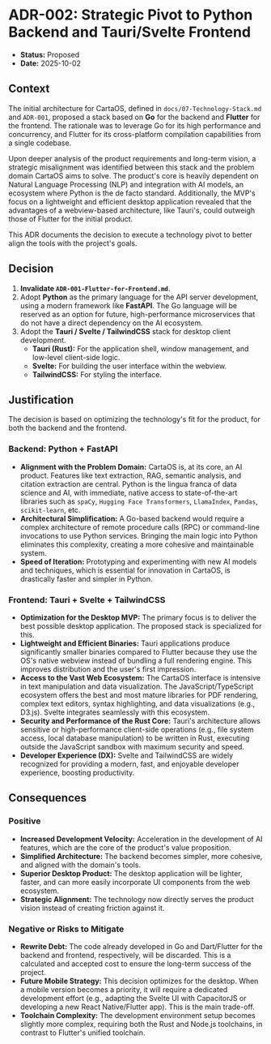 # ADR-002: Strategic Pivot to Python Backend and Tauri/Svelte Frontend

*   **Status:** Proposed
*   **Date:** 2025-10-02

## Context

The initial architecture for CartaOS, defined in `docs/07-Technology-Stack.md` and `ADR-001`, proposed a stack based on **Go** for the backend and **Flutter** for the frontend. The rationale was to leverage Go for its high performance and concurrency, and Flutter for its cross-platform compilation capabilities from a single codebase.

Upon deeper analysis of the product requirements and long-term vision, a strategic misalignment was identified between this stack and the problem domain CartaOS aims to solve. The product's core is heavily dependent on Natural Language Processing (NLP) and integration with AI models, an ecosystem where Python is the de facto standard. Additionally, the MVP's focus on a lightweight and efficient desktop application revealed that the advantages of a webview-based architecture, like Tauri's, could outweigh those of Flutter for the initial product.

This ADR documents the decision to execute a technology pivot to better align the tools with the project's goals.

## Decision

1.  **Invalidate `ADR-001-Flutter-for-Frontend.md`**.
2.  Adopt **Python** as the primary language for the API server development, using a modern framework like **FastAPI**. The Go language will be reserved as an option for future, high-performance microservices that do not have a direct dependency on the AI ecosystem.
3.  Adopt the **Tauri / Svelte / TailwindCSS** stack for desktop client development.
    *   **Tauri (Rust):** For the application shell, window management, and low-level client-side logic.
    *   **Svelte:** For building the user interface within the webview.
    *   **TailwindCSS:** For styling the interface.

## Justification

The decision is based on optimizing the technology's fit for the product, for both the backend and the frontend.

### Backend: Python + FastAPI

*   **Alignment with the Problem Domain:** CartaOS is, at its core, an AI product. Features like text extraction, RAG, semantic analysis, and citation extraction are central. Python is the lingua franca of data science and AI, with immediate, native access to state-of-the-art libraries such as `spaCy`, `Hugging Face Transformers`, `LlamaIndex`, `Pandas`, `scikit-learn`, etc.
*   **Architectural Simplification:** A Go-based backend would require a complex architecture of remote procedure calls (RPC) or command-line invocations to use Python services. Bringing the main logic into Python eliminates this complexity, creating a more cohesive and maintainable system.
*   **Speed of Iteration:** Prototyping and experimenting with new AI models and techniques, which is essential for innovation in CartaOS, is drastically faster and simpler in Python.

### Frontend: Tauri + Svelte + TailwindCSS

*   **Optimization for the Desktop MVP:** The primary focus is to deliver the best possible desktop application. The proposed stack is specialized for this.
*   **Lightweight and Efficient Binaries:** Tauri applications produce significantly smaller binaries compared to Flutter because they use the OS's native webview instead of bundling a full rendering engine. This improves distribution and the user's first impression.
*   **Access to the Vast Web Ecosystem:** The CartaOS interface is intensive in text manipulation and data visualization. The JavaScript/TypeScript ecosystem offers the best and most mature libraries for PDF rendering, complex text editors, syntax highlighting, and data visualizations (e.g., D3.js). Svelte integrates seamlessly with this ecosystem.
*   **Security and Performance of the Rust Core:** Tauri's architecture allows sensitive or high-performance client-side operations (e.g., file system access, local database manipulation) to be written in Rust, executing outside the JavaScript sandbox with maximum security and speed.
*   **Developer Experience (DX):** Svelte and TailwindCSS are widely recognized for providing a modern, fast, and enjoyable developer experience, boosting productivity.

## Consequences

### Positive

*   **Increased Development Velocity:** Acceleration in the development of AI features, which are the core of the product's value proposition.
*   **Simplified Architecture:** The backend becomes simpler, more cohesive, and aligned with the domain's tools.
*   **Superior Desktop Product:** The desktop application will be lighter, faster, and can more easily incorporate UI components from the web ecosystem.
*   **Strategic Alignment:** The technology now directly serves the product vision instead of creating friction against it.

### Negative or Risks to Mitigate

*   **Rewrite Debt:** The code already developed in Go and Dart/Flutter for the backend and frontend, respectively, will be discarded. This is a calculated and accepted cost to ensure the long-term success of the project.
*   **Future Mobile Strategy:** This decision optimizes for the desktop. When a mobile version becomes a priority, it will require a dedicated development effort (e.g., adapting the Svelte UI with CapacitorJS or developing a new React Native/Flutter app). This is the main trade-off.
*   **Toolchain Complexity:** The development environment setup becomes slightly more complex, requiring both the Rust and Node.js toolchains, in contrast to Flutter's unified toolchain.